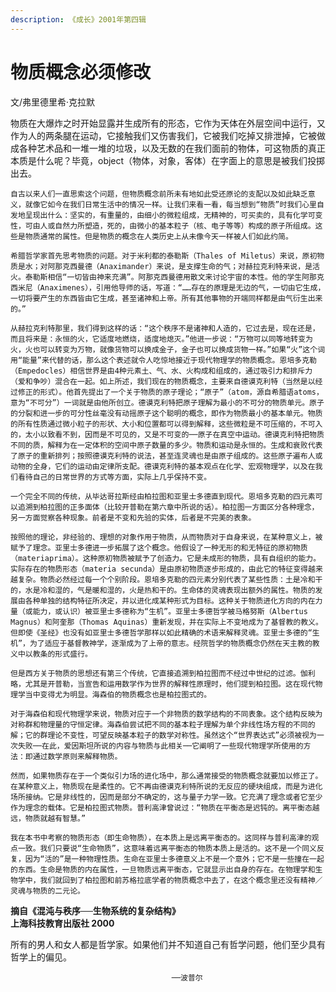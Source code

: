 ```yaml
---
description: 《成长》2001年第四辑
---
```


# 物质概念必须修改

文/弗里德里希·克拉默

物质在大爆炸之时开始显露并生成所有的形态，它作为天体在外层空间中运行，又作为人的两条腿在运动，它接触我们又伤害我们，它被我们吃掉又排泄掉，它被做成各种艺术品和一堆一堆的垃圾，以及无数的在我们面前的物体，可这物质的真正本质是什么呢？毕竟，object（物体，对象，客体）在字面上的意思是被我们投掷出去。  
  
    自古以来人们一直思索这个问题，但物质概念前所未有地如此受还原论的支配以及如此缺乏意义，就像它如今在我们日常生活中的情况一样。让我们来看一看，每当想到“物质”时我们心里自发地呈现出什么：坚实的，有重量的，由细小的微粒组成，无精神的，可买卖的，具有化学可变性，可由人或自然力所塑造，死的，由微小的基本粒子（核、电子等等）构成的原子所组成。这些是物质通常的属性。但是物质的概念在人类历史上从未像今天一样被人们如此约简。  
  
    希腊哲学家首先思考物质的问题。对于米利都的泰勒斯（Thales of Miletus）来说，原初物质是水；对阿那克西曼德（Anaximander）来说，是支撑生命的气；对赫拉克利特来说，是活火。泰勒斯相信“一切皆由神来充满”。阿那克西曼德用散文来讨论宇宙的本性。他的学生阿那克西米尼（Anaximenes），引用他导师的话，写道：“……存在的原理是无边的气，一切由它生成，一切将要产生的东西皆由它生成，甚至诸神和上帝。所有其他事物的开端同样都是由气衍生出来的。”  
  
    从赫拉克利特那里，我们得到这样的话：“这个秩序不是诸神和人造的，它过去是，现在还是，而且将来是：永恒的火，它适度地燃烧，适度地熄灭。”他进一步说：“万物可以同等地转变为火，火也可以转变为万物，就像货物可以换成金子，金子也可以换成货物一样。”如果“火”这个词用“能量”来代替的话，那么这个表述就令人吃惊地接近于现代物理学的物质概念。恩培多克勒（Empedocles）相信世界是由4种元素土、气、水、火构成和组成的，通过吸引力和排斥力（爱和争吵）混合在一起。如上所述，我们现在的物质概念，主要来自德谟克利特（当然是以经过修正的形式）。他首先提出了一个关于物质的原子理论；“原子”（atom，源自希腊语atoms，意为“不可分”）一词就是由他所创立。德谟克利特把原子理解为最小的不可分的物质单元。原子的分裂和进一步的可分性丝毫没有动摇原子这个聪明的概念，即作为物质最小的基本单元。物质的所有性质通过微小粒子的形状、大小和位置都可以得到解释，这些微粒是不可压缩的，不可入的，太小以致看不到，因而是不可见的，又是不可变的──原子在真空中运动。德谟克利特把物质不同的质，解释为在一定体积的空间中原子数量的多少。物质和运动是永恒的。生成和衰败代表了原子的重新排列；按照德谟克利特的说法，甚至连灵魂也是由原子组成的。这些原子遍布人或动物的全身，它们的运动由定律所支配。德谟克利特的基本观点在化学、宏观物理学，以及在我们看待自己的日常世界的方式等方面，实际上几乎保持不变。  
  
    一个完全不同的传统，从毕达哥拉斯经由柏拉图和亚里士多德直到现代。恩培多克勒的四元素可以追溯到柏拉图的正多面体（比较开普勒在第六章中所说的话）。柏拉图一方面区分各种理念，另一方面觉察各种现象。前者是不变和先验的实体，后者是不完美的表象。  
  
    按照他的理论，非经验的、理想的对象作用于物质，从而物质对于自身来说，在某种意义上，被赋予了理念。亚里士多德进一步拓展了这个概念。他假设了一种无形的和无特征的原初物质（materiaprima）。这种原初物质被赋予了创造力。它是未成形的物质，具有自组织的能力。实际存在的物质形态（materia secunda）是由原初物质逐步形成的，由此它的特征变得越来越复杂。物质必然经过每一个个别阶段。恩培多克勒的四元素分别代表了某些性质：土是冷和干的，水是冷和湿的，气是暖和湿的，火是热和干的。生命体的灵魂表现出额外的属性。物质的发展由各种单独的结构特征所决定，并以进化成某种形式为目标。这种关于物质进化方向的内在力量（或能力，或认识）被亚里士多德称为“生机”。亚里士多德哲学被马格努斯（Albertus Magnus）和阿奎那（Thomas Aquinas）重新发现，并在实际上不变地成为了基督教的教义。但即使《圣经》也没有如亚里士多德哲学那样以如此精确的术语来解释灵魂。亚里士多德的“生机”，为了适应于基督教神学，逐渐成为了上帝的意志。经院哲学的物质概念仍然在天主教的教义中以教条的形式盛行。  
  
    但是西方关于物质的思想还有第三个传统，它直接追溯到柏拉图而不经过中世纪的过滤。伽利略，尤其是开普勒，当宣告和运用数学作为世界的解释性原理时，他们提到柏拉图。这在现代物理学当中变得尤为明显。海森伯的物质概念也是柏拉图式的。  
  
    对于海森伯和现代物理学来说，物质对应于一个非物质的数学结构的不同表象。这个结构反映为对称群和物理量的守恒定律。海森伯尝试把不同的基本粒子理解为单个非线性场方程的不同的解；它的群理论不变性，可望反映基本粒子的数学对称性。虽然这个“世界表达式”必须被视为一次失败──在此，爱因斯坦所说的内容与物质与此相关──它阐明了一些现代物理学所使用的方法：即通过数学原则来解释物质。  
  
    然而，如果物质存在于一个类似引力场的进化场中，那么通常接受的物质概念就要加以修正了。在某种意义上，物质现在是柔性的。它不再由德谟克利特所说的无反应的硬块组成，而是为进化场所接纳。它是非线性的，因而是部分不确定的，这与量子力学一致。它充满了理念或者它至少作为理念的载体。它是柏拉图式物质。普利高津曾说过：“物质在平衡态是迟钝的。离平衡态越远，物质就越有智慧。”  
  
    我在本书中考察的物质形态（即生命物质），在本质上是远离平衡态的。这同样与普利高津的观点一致。我们只要说“生命物质”，这意味着远离平衡态的物质本质上是活的。这不是一个同义反复，因为“活的”是一种物理性质。生命在亚里士多德意义上不是一个意外；它不是一些撞在一起的东西。生命是物质的内在属性，一旦物质远离平衡态，它就显示出自身的存在。在物理学和生物学中，我们就回到了柏拉图和前苏格拉底学者的物质概念中去了，在这个概念里还没有精神／灵魂与物质的二元论。  
  
  
**摘自《混沌与秩序──生物系统的复杂结构》  
上海科技教育出版社 2000**

      
  
   所有的男人和女人都是哲学家。如果他们并不知道自己有哲学问题，他们至少具有哲学上的偏见。

                                        ──波普尔

